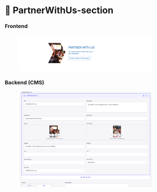 # 📎 PartnerWithUs-section

### **Frontend**

<figure><img src="../../.gitbook/assetsBajajAuto/PartnerWithUs-section.png" alt=""><figcaption></figcaption></figure>

### Backend (CMS)

<figure><img src="../../.gitbook/assetsBajajAuto/PartnerWithUs-section-cms.png" alt=""><figcaption></figcaption></figure>
